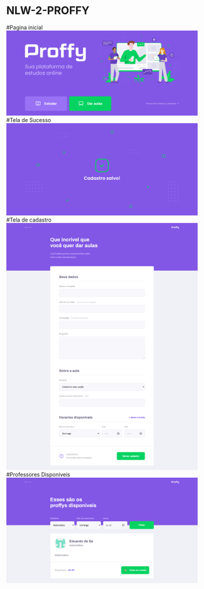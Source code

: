 # NLW-2-PROFFY
 #Pagina inicial
![ScreenShot](https://github.com/ardotheedu/NLW-2-PROFFY/blob/master/public/images/aplicacao/FireShot%20Capture%20034%20-%20%20-%20127.0.0.1.png)
 #Tela de Sucesso
![ScreenShot](https://github.com/ardotheedu/NLW-2-PROFFY/blob/master/public/images/aplicacao/FireShot%20Capture%20036%20-%20%20-%20127.0.0.1.png)
 #Tela de cadastro
![ScreenShot](https://github.com/ardotheedu/NLW-2-PROFFY/blob/master/public/images/aplicacao/FireShot%20Capture%20035%20-%20%20-%20127.0.0.1.png)
 #Professores Disponiveis
![ScreenShot](https://github.com/ardotheedu/NLW-2-PROFFY/blob/master/public/images/aplicacao/FireShot%20Capture%20033%20-%20%20-%20127.0.0.1.png)
